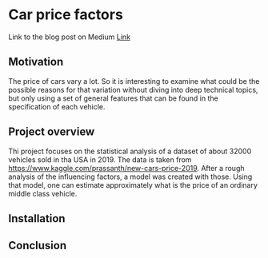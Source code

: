 # Car price factors

Link to the blog post on Medium [Link](https://atanasov-todor.medium.com/what-are-the-factors-that-define-the-price-of-a-car-8c5d4c2d5ccd)

## Motivation
The price of cars vary a lot. So it is interesting to examine what could be the possible reasons for that variation without diving into deep technical topics, but only using a set of general features that can be found in the specification of each vehicle.

## Project overview
Thi project focuses on the statistical analysis of a dataset of about 32000 vehicles sold in tha USA in 2019. The data is taken from  https://www.kaggle.com/prassanth/new-cars-price-2019.
After a rough analysis of the influencing factors, a model was created with those. Using that model, one can estimate approximately what is the price of an ordinary middle class vehicle.

## Installation

## Conclusion
